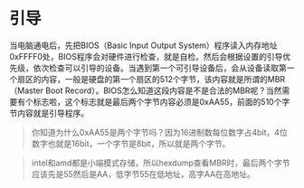 # 引导
当电脑通电后，先把BIOS（Basic Input Output System）程序读入内存地址0xFFFF0处，BIOS程序会对硬件进行检查，就是自检。然后会根据设置的引导优先级，依次检查可以引导的设备。当遇到第一个可引导设备后，会从设备读取第一个扇区的内容，一般是硬盘的第一个扇区的512个字节，该内容就是所谓的MBR（Master Boot Record）。BIOS怎么知道这段内容是不是合法的MBR呢？当然需要有个标志啦，这个标志就是最后两个字节内容必须是0xAA55，前面的510个字节内容就是引导程序。

>你知道为什么0xAA55是两个字节吗？因为16进制数每位数字占4bit，4位数字也就是16bit，一个字节是8bit，所以就是两个字节。

>intel和amd都是小端模式存储，所以hexdump查看MBR时，最后两个字节应该先是55然后是AA，低字节55在低地址，高字AA在高地址。